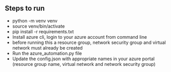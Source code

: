 ## Steps to run
- python -m venv venv
- source venv/bin/activate
- pip install -r requirements.txt
- Install azure cli, login to your azure account from command line
- before running this a resource group, network security group and virtual network must already be created
- Run the azure_automation.py file
- Update the config.json with appropriate names in your azure portal (resource group name, virtual network and network security group)
